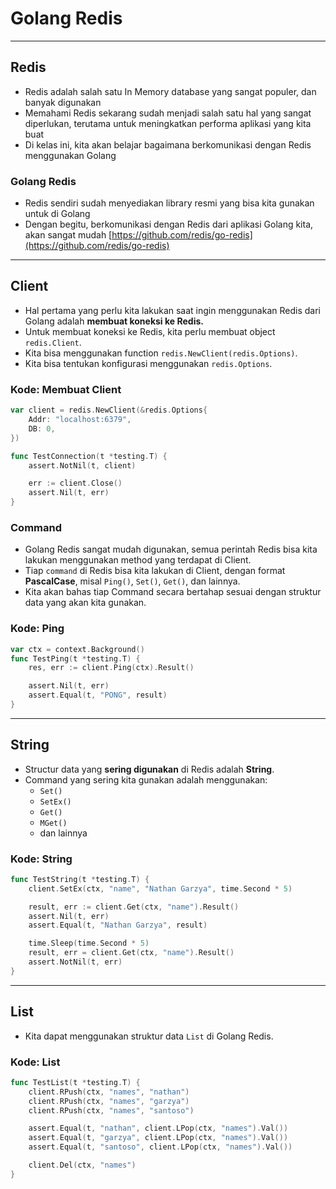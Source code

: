 # Golang Redis

---

## Redis

- Redis adalah salah satu In Memory database yang sangat populer, dan banyak digunakan
- Memahami Redis sekarang sudah menjadi salah satu hal yang sangat diperlukan, terutama untuk meningkatkan performa aplikasi yang kita buat
- Di kelas ini, kita akan belajar bagaimana berkomunikasi dengan Redis menggunakan Golang

### Golang Redis

- Redis sendiri sudah menyediakan library resmi yang bisa kita gunakan untuk di Golang
- Dengan begitu, berkomunikasi dengan Redis dari aplikasi Golang kita, akan sangat mudah [https://github.com/redis/go-redis](https://github.com/redis/go-redis)

---

## Client

- Hal pertama yang perlu kita lakukan saat ingin menggunakan Redis dari Golang adalah **membuat koneksi ke Redis.**
- Untuk membuat koneksi ke Redis, kita perlu membuat object `redis.Client`.
- Kita bisa menggunakan function `redis.NewClient(redis.Options)`.
- Kita bisa tentukan konfigurasi menggunakan `redis.Options`.

### Kode: Membuat Client

```go
var client = redis.NewClient(&redis.Options{
    Addr: "localhost:6379",
    DB: 0,
})

func TestConnection(t *testing.T) {
    assert.NotNil(t, client)

    err := client.Close()
    assert.Nil(t, err)
}
```

### Command

- Golang Redis sangat mudah digunakan, semua perintah Redis bisa kita lakukan menggunakan method yang terdapat di Client.
- Tiap `command` di Redis bisa kita lakukan di Client, dengan format **PascalCase**, misal `Ping()`, `Set()`, `Get()`, dan lainnya.
- Kita akan bahas tiap Command secara bertahap sesuai dengan struktur data yang akan kita gunakan.

### Kode: Ping

```go
var ctx = context.Background()
func TestPing(t *testing.T) {
    res, err := client.Ping(ctx).Result()

    assert.Nil(t, err)
    assert.Equal(t, "PONG", result)
}
```

---

## String

- Structur data yang **sering digunakan** di Redis adalah **String**.
- Command yang sering kita gunakan adalah menggunakan:
  - `Set()`
  - `SetEx()`
  - `Get()`
  - `MGet()`
  - dan lainnya

### Kode: String

```go
func TestString(t *testing.T) {
    client.SetEx(ctx, "name", "Nathan Garzya", time.Second * 5)

    result, err := client.Get(ctx, "name").Result()
    assert.Nil(t, err)
    assert.Equal(t, "Nathan Garzya", result)

    time.Sleep(time.Second * 5)
    result, err = client.Get(ctx, "name").Result()
    assert.NotNil(t, err)
}
```

---

## List

- Kita dapat menggunakan struktur data `List` di Golang Redis.

### Kode: List

```go
func TestList(t *testing.T) {
    client.RPush(ctx, "names", "nathan")
    client.RPush(ctx, "names", "garzya")
    client.RPush(ctx, "names", "santoso")

    assert.Equal(t, "nathan", client.LPop(ctx, "names").Val())
    assert.Equal(t, "garzya", client.LPop(ctx, "names").Val())
    assert.Equal(t, "santoso", client.LPop(ctx, "names").Val())

    client.Del(ctx, "names")
}
```
